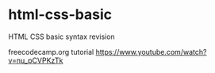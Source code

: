 # html-css-basic 
HTML CSS basic syntax revision

freecodecamp.org tutorial
https://www.youtube.com/watch?v=nu_pCVPKzTk
